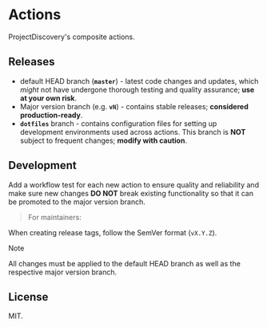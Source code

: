 # Actions

ProjectDiscovery's composite actions.

## Releases

* default HEAD branch (**`master`**) - latest code changes and updates, which *might* not have undergone thorough testing and quality assurance; **use at your own risk**.
* Major version branch (e.g. **`vN`**) - contains stable releases; **considered production-ready**.
* **`dotfiles`** branch - contains configuration files for setting up development environments used across actions. This branch is **NOT** subject to frequent changes; **modify with caution**.

## Development

Add a workflow test for each new action to ensure quality and reliability and make sure new changes **DO NOT** break existing functionality so that it can be promoted to the major version branch.

> For maintainers:

When creating release tags, follow the SemVer format (`vX.Y.Z`).

> [!NOTE]
> All changes must be applied to the default HEAD branch as well as the respective major version branch.

## License

MIT.